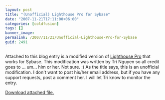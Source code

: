 ```yaml
---
layout: post
title: "(Unofficial) Lighthouse Pro for Sybase"
date: "2007-11-21T17:11:00+06:00"
categories: [coldfusion]
tags: []
banner_image: 
permalink: /2007/11/21/Unofficial-Lighthouse-Pro-for-Sybase
guid: 2491
---
```


Attached to this blog entry is a modified version of <a href="http://lighthousepro.riaforge.org">Lighthouse Pro</a> that works for Sybase. This modification was written by Tri Nguyen so all credit goes to ... um... him or her. Not sure. :) As the title says, this is an unofficial modification. I don't want to post his/her email address, but if you have any support requests, post a comment her. I will let Tri know to monitor the entry.<p><a href='enclosures/D{% raw %}%3A%{% endraw %}5Chosts{% raw %}%5Cwww%{% endraw %}2Ecoldfusionjedi{% raw %}%2Ecom%{% endraw %}5Cenclosures{% raw %}%2Flighthousepro%{% endraw %}2Dsybase%2Ezip'>Download attached file.</a></p>